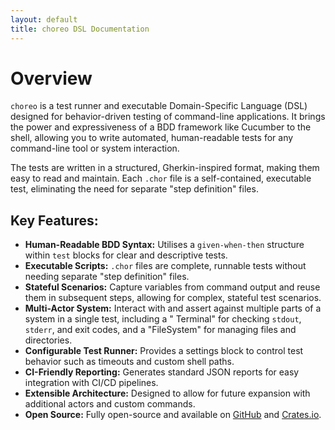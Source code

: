 ```yaml
---
layout: default
title: choreo DSL Documentation
---
```


# Overview

`choreo` is a test runner and executable Domain-Specific Language (DSL) designed for behavior-driven testing of
command-line applications. It brings the power and expressiveness of a BDD framework like Cucumber to the shell,
allowing you to write automated, human-readable tests for any command-line tool or system interaction.

The tests are written in a structured, Gherkin-inspired format, making them easy to read and maintain. Each `.chor` file
is a self-contained, executable test, eliminating the need for separate "step definition" files.

## Key Features:

* **Human-Readable BDD Syntax:** Utilises a `given-when-then` structure within `test` blocks for clear and descriptive
  tests.
* **Executable Scripts:** `.chor` files are complete, runnable tests without needing separate "step definition" files.
* **Stateful Scenarios:** Capture variables from command output and reuse them in subsequent steps, allowing for
  complex, stateful test scenarios.
* **Multi-Actor System:** Interact with and assert against multiple parts of a system in a single test, including a "
  Terminal" for checking `stdout`, `stderr`, and exit codes, and a "FileSystem" for managing files and directories.
* **Configurable Test Runner:** Provides a settings block to control test behavior such as timeouts and custom shell
  paths.
* **CI-Friendly Reporting:** Generates standard JSON reports for easy integration with CI/CD pipelines.
* **Extensible Architecture:** Designed to allow for future expansion with additional actors and custom commands.
* **Open Source:** Fully open-source and available on [GitHub]("https://github.com/cladam/choreo")
  and [Crates.io](https://crates.io/crates/choreo).